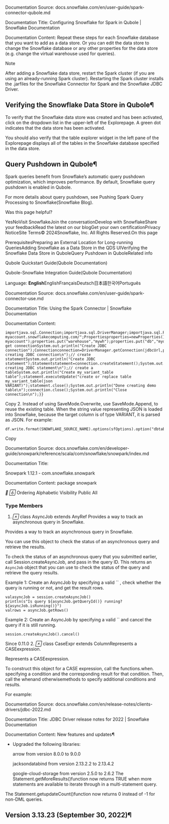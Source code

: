 Documentation Source:
docs.snowflake.com/en/user-guide/spark-connector-qubole.md

Documentation Title:
Configuring Snowflake for Spark in Qubole | Snowflake Documentation

Documentation Content:
Repeat these steps for each Snowflake database that you want to add as a data store. Or you can edit the data store to change the Snowflake database or any other properties for the data store (e.g.
change the virtual warehouse used for queries).

Note

After adding a Snowflake data store, restart the Spark cluster (if you are using an already-running Spark cluster). Restarting the Spark cluster installs the .jarfiles for the Snowflake
Connector for Spark and the Snowflake JDBC Driver.

Verifying the Snowflake Data Store in Qubole¶
---------------------------------------------

To verify that the Snowflake data store was created and has been activated, click on the dropdown list in the upper-left of the Explorepage. A green dot indicates that the data store has
been activated.

You should also verify that the table explorer widget in the left pane of the Explorepage displays all of the tables in the Snowflake database specified in the data store.

Query Pushdown in Qubole¶
-------------------------

Spark queries benefit from Snowflake’s automatic query pushdown optimization, which improves performance. By default, Snowflake query pushdown is enabled in Qubole.

For more details about query pushdown, see Pushing Spark Query Processing to Snowflake(Snowflake Blog).

Was this page helpful?

YesNoVisit SnowflakeJoin the conversationDevelop with SnowflakeShare your feedbackRead the latest on our blogGet your own certificationPrivacy NoticeSite Terms© 2024Snowflake, Inc. All Rights Reserved.On this page

PrerequisitesPreparing an External Location for Long-running QueriesAdding Snowflake as a Data Store in the QDS UIVerifying the Snowflake Data Store in QuboleQuery Pushdown in QuboleRelated info

Qubole Quickstart Guide(Qubole Documentation)

Qubole-Snowflake Integration Guide(Qubole Documentation)

Language: **English**EnglishFrançaisDeutsch日本語한국어Português



Documentation Source:
docs.snowflake.com/en/user-guide/spark-connector-use.md

Documentation Title:
Using the Spark Connector | Snowflake Documentation

Documentation Content:
```
importjava.sql.Connection;importjava.sql.DriverManager;importjava.sql.ResultSet;importjava.sql.ResultSetMetaData;importjava.sql.SQLException;importjava.sql.Statement;importjava.util.Properties;publicclassSnowflakeJDBCExample{publicstaticvoidmain(String[]args)throwsException{StringjdbcUrl="jdbc:snowflake://myorganization-myaccount.snowflakecomputing.com/";Propertiesproperties=newProperties();properties.put("user","peter");properties.put("password","test");properties.put("account","myorganization-myaccount");properties.put("warehouse","mywh");properties.put("db","mydb");properties.put("schema","public");// get connectionSystem.out.println("Create JDBC connection");Connectionconnection=DriverManager.getConnection(jdbcUrl,properties);System.out.println("Done creating JDBC connection\n");// create statementSystem.out.println("Create JDBC statement");Statementstatement=connection.createStatement();System.out.println("Done creating JDBC statement\n");// create a tableSystem.out.println("Create my_variant_table table");statement.executeUpdate("create or replace table my_variant_table(json VARIANT)");statement.close();System.out.println("Done creating demo table\n");connection.close();System.out.println("Close connection\n");}}
```
Copy
2. Instead of using SaveMode.Overwrite, use SaveMode.Append, to reuse the existing table. When the string value representing JSON is loaded into Snowflake, because the target column is of type VARIANT, it is parsed as JSON. For example:


```
df.write.format(SNOWFLAKE_SOURCE_NAME).options(sfOptions).option("dbtable","my_variant_table").mode(SaveMode.Append).save()
```
Copy



Documentation Source:
docs.snowflake.com/en/developer-guide/snowpark/reference/scala/com/snowflake/snowpark/index.md

Documentation Title:

   Snowpark 1.12.1  - com.snowflake.snowpark
  

Documentation Content:
package
 snowpark

** ** Ordering
 Alphabetic
 Visibility
 Public
 All
 ### Type Members

1. ** class
 AsyncJob
 extends
 AnyRef
 Provides a way to track an asynchronous query in Snowflake.
 

Provides a way to track an asynchronous query in Snowflake.
 

You can use this object to check the status of an asynchronous query and retrieve the results.
 

To check the status of an asynchronous query that you submitted earlier,
call
 Session.createAsyncJob, and pass in the query ID. This returns an
 `AsyncJob` object
that you can use to check the status of the query and retrieve the query results.
 

Example 1: Create an AsyncJob by specifying a valid
 `` , check whether
the query is running or not, and get the result rows.
 


```
valasyncJob = session.createAsyncJob()
println(s"Is query ${asyncJob.getQueryId()} running? ${asyncJob.isRunning()}")
valrows = asyncJob.getRows()
```
Example 2: Create an AsyncJob by specifying a valid
 `` and cancel the query if
it is still running.
 


```
session.createAsyncJob().cancel()
```
Since
 0.11.0
2. ** class
 CaseExpr
 extends
 ColumnRepresents a
 CASEexpression.
 

Represents a
 CASEexpression.
 

To construct this object for a CASE expression, call the
 functions.when. specifying a condition and the
corresponding result for that condition. Then, call the
 whenand
 otherwisemethods to
specify additional conditions and results.
 

For example:



Documentation Source:
docs.snowflake.com/en/release-notes/clients-drivers/jdbc-2022.md

Documentation Title:
JDBC Driver release notes for 2022 | Snowflake Documentation

Documentation Content:
New features and updates¶

* Upgraded the following libraries:


	arrow from version 8.0.0 to 9.0.0
	
	jacksondatabind from version 2.13.2.2 to 2.13.4.2
	
	google-cloud-storage from version 2.5.0 to 2.6.2
The Statement.getMoreResults()function now returns TRUE when more statements are available to iterate
through in a multi-statement query.

The Statement.getupdateCount()function now returns 0 instead of -1 for non-DML queries.

Version 3.13.23 (September 30, 2022)¶
-------------------------------------



